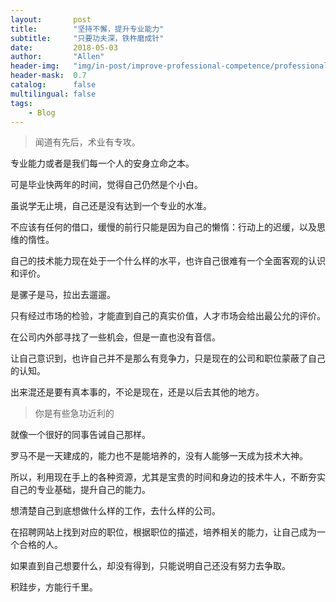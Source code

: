 ```yaml
---
layout:       post
title:        "坚持不懈，提升专业能力"
subtitle:     "只要功夫深，铁杵磨成针"
date:         2018-05-03
author:       "Allen"
header-img:   "img/in-post/improve-professional-competence/professional-competence.jpg"
header-mask:  0.7
catalog:      false
multilingual: false
tags:
    - Blog
---
```


> 闻道有先后，术业有专攻。

专业能力或者是我们每一个人的安身立命之本。

可是毕业快两年的时间，觉得自己仍然是个小白。

虽说学无止境，自己还是没有达到一个专业的水准。

不应该有任何的借口，缓慢的前行只能是因为自己的懒惰：行动上的迟缓，以及思维的惰性。

自己的技术能力现在处于一个什么样的水平，也许自己很难有一个全面客观的认识和评价。

是骡子是马，拉出去遛遛。

只有经过市场的检验，才能直到自己的真实价值，人才市场会给出最公允的评价。

在公司内外部寻找了一些机会，但是一直也没有音信。

让自己意识到，也许自己并不是那么有竞争力，只是现在的公司和职位蒙蔽了自己的认知。

出来混还是要有真本事的，不论是现在，还是以后去其他的地方。

> 你是有些急功近利的

就像一个很好的同事告诫自己那样。

罗马不是一天建成的，能力也不是能培养的，没有人能够一天成为技术大神。

所以，利用现在手上的各种资源，尤其是宝贵的时间和身边的技术牛人，不断夯实自己的专业基础，提升自己的能力。

想清楚自己到底想做什么样的工作，去什么样的公司。

在招聘网站上找到对应的职位，根据职位的描述，培养相关的能力，让自己成为一个合格的人。

如果直到自己想要什么，却没有得到，只能说明自己还没有努力去争取。

积跬步，方能行千里。